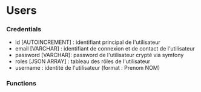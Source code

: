 # Users

### Credentials

- id [AUTOINCREMENT] : identifiant principal de l'utilisateur
- email [VARCHAR] : identifiant de connexion et de contact de l'utilisateur
- password [VARCHAR]: password de l'utilisateur crypté via symfony
- roles [JSON ARRAY] : tableau des rôles de l'utilisateur
- username : identité de l'utilisateur (format : Prenom NOM)

### Functions

